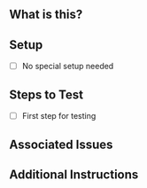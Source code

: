 ## What is this?
<!-- Brief description of additions -->



## Setup
<!-- What needs to be run or setup for testing -->

- [ ] No special setup needed

## Steps to Test
<!-- What are the steps to test these additions -->

- [ ] First step for testing

## Associated Issues
<!-- Which issues do these additions close (phrase as "closes #") -->



## Additional Instructions
<!-- State any additional details here if necessary -->



<!--
  Ensure your branch is not behind main and click preview to check formatting before submitting pull request
-->
